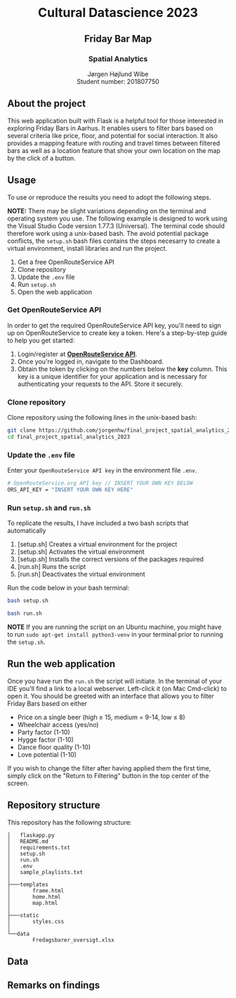 <!-- PROJECT LOGO -->
<br />
<p align="center">
  <h1 align="center">Cultural Datascience 2023</h1> 
  <h2 align="center">Friday Bar Map</h2> 
  <h3 align="center">Spatial Analytics</h3> 


  <p align="center">
    Jørgen Højlund Wibe<br>
    Student number: 201807750
  </p>
</p>


<!-- ABOUT THE PROJECT -->
## About the project
This web application built with Flask is a helpful tool for those interested in exploring Friday Bars in Aarhus. It enables users to filter bars based on several criteria like price, floor, and potential for social interaction. It also provides a mapping feature with routing and travel times between filtered bars as well as a location feature that show your own location on the map by the click of a button.

<!-- USAGE -->
## Usage

To use or reproduce the results you need to adopt the following steps.

**NOTE:** There may be slight variations depending on the terminal and operating system you use. The following example is designed to work using the Visual Studio Code version 1.77.3 (Universal). The terminal code should therefore work using a unix-based bash. The avoid potential package conflicts, the ```setup.sh``` bash files contains the steps necesarry to create a virtual environment, install libraries and run the project.

1. Get a free OpenRouteService API
2. Clone repository
3. Update the ```.env``` file
4. Run ```setup.sh```
5. Open the web application

### Get OpenRouteService API
In order to get the required OpenRouteService API key, you'll need to sign up on OpenRouteService to create key a token. Here's a step-by-step guide to help you get started:

1. Login/register at [**OpenRouteService API**](https://api.openrouteservice.org/).
2. Once you're logged in, navigate to the Dashboard.
3. Obtain the token by clicking on the numbers below the **key** column. This key is a unique identifier for your application and is necessary for authenticating your requests to the API. Store it securely.

### Clone repository

Clone repository using the following lines in the unix-based bash:

```bash
git clone https://github.com/jorgenhw/final_project_spatial_analytics_2023.git
cd final_project_spatial_analytics_2023
```

### Update the ```.env``` file
Enter your ```OpenRouteService API key``` in the environment file ```.env```.
```bash
# OpenRouteService.org API key // INSERT YOUR OWN KEY BELOW
ORS_API_KEY = "INSERT YOUR OWN KEY HERE"
```

### Run ```setup.sh``` and ```run.sh```

To replicate the results, I have included a two bash scripts that automatically 

1. [setup.sh] Creates a virtual environment for the project 
2. [setup.sh] Activates the virtual environment
3. [setup.sh] Installs the correct versions of the packages required
4. [run.sh]   Runs the script
5. [run.sh]   Deactivates the virtual environment

Run the code below in your bash terminal:

```bash
bash setup.sh
```

```bash
bash run.sh
```

**NOTE** If you are running the script on an Ubuntu machine, you might have to run ```sudo apt-get install python3-venv``` in your terminal prior to running the ```setup.sh```.

## Run the web application
Once you have run the ```run.sh``` the script will initiate. In the terminal of your IDE you'll find a link to a local webserver. Left-click it (on Mac Cmd-click) to open it. You should be greeted with an interface that allows you to filter Friday Bars based on either

* Price on a single beer (high ≥ 15, medium = 9-14, low ≤ 8)
* Wheelchair access (yes/no)
* Party factor (1-10)
* Hygge factor (1-10)
* Dance floor quality (1-10)
* Love potential (1-10)

If you wish to change the filter after having applied them the first time, simply click on the "Return to Filtering" button in the top center of the screen.

<!-- REPOSITORY STRUCTURE -->
## Repository structure

This repository has the following structure:
```
│   flaskapp.py
│   README.md
│   requirements.txt
│   setup.sh
│   run.sh
│   .env
│   sample_playlists.txt
│
├───templates
│       frame.html
│       home.html
│       map.html
│
├───static
│       styles.css
│
└──data
        Fredagsbarer_oversigt.xlsx
```

<!-- DATA -->
## Data



<!-- RESULTS -->
## Remarks on findings
